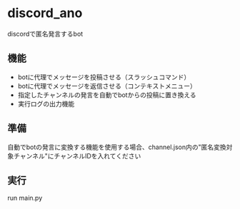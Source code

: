 # discord_ano
discordで匿名発言するbot

## 機能
- botに代理でメッセージを投稿させる（スラッシュコマンド）
- botに代理でメッセージを返信させる（コンテキストメニュー）
- 指定したチャンネルの発言を自動でbotからの投稿に置き換える
- 実行ログの出力機能

## 準備
自動でbotの発言に変換する機能を使用する場合、channel.json内の"匿名変換対象チャンネル"にチャンネルIDを入れてください

## 実行
run main.py
